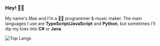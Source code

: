 ### Hey! 👋✨

My name's Mae and I'm a 🏳️‍⚧️ programmer & music maker. The main languages I use are **TypeScript/JavaScript** and **Python**, but sometimes I'll dip my toes into **C#** or **Java**.
 
![Top Langs](https://github-readme-stats.vercel.app/api/top-langs/?username=etstringy&layout=compact)
